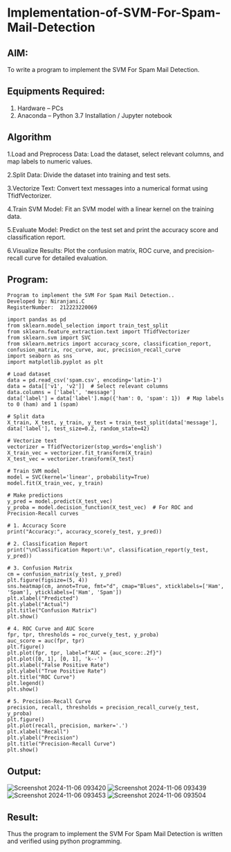 # Implementation-of-SVM-For-Spam-Mail-Detection

## AIM:
To write a program to implement the SVM For Spam Mail Detection.

## Equipments Required:
1. Hardware – PCs
2. Anaconda – Python 3.7 Installation / Jupyter notebook

## Algorithm
1.Load and Preprocess Data: Load the dataset, select relevant columns, and map labels to numeric values.

2.Split Data: Divide the dataset into training and test sets.

3.Vectorize Text: Convert text messages into a numerical format using TfidfVectorizer.

4.Train SVM Model: Fit an SVM model with a linear kernel on the training data.

5.Evaluate Model: Predict on the test set and print the accuracy score and classification report.

6.Visualize Results: Plot the confusion matrix, ROC curve, and precision-recall curve for detailed evaluation.

## Program:
```
Program to implement the SVM For Spam Mail Detection..
Developed by: Niranjani.C
RegisterNumber:  212223220069
```
```
import pandas as pd
from sklearn.model_selection import train_test_split
from sklearn.feature_extraction.text import TfidfVectorizer
from sklearn.svm import SVC
from sklearn.metrics import accuracy_score, classification_report, confusion_matrix, roc_curve, auc, precision_recall_curve
import seaborn as sns
import matplotlib.pyplot as plt

# Load dataset
data = pd.read_csv('spam.csv', encoding='latin-1')
data = data[['v1', 'v2']]  # Select relevant columns
data.columns = ['label', 'message']
data['label'] = data['label'].map({'ham': 0, 'spam': 1})  # Map labels to 0 (ham) and 1 (spam)

# Split data
X_train, X_test, y_train, y_test = train_test_split(data['message'], data['label'], test_size=0.2, random_state=42)

# Vectorize text
vectorizer = TfidfVectorizer(stop_words='english')
X_train_vec = vectorizer.fit_transform(X_train)
X_test_vec = vectorizer.transform(X_test)

# Train SVM model
model = SVC(kernel='linear', probability=True)
model.fit(X_train_vec, y_train)

# Make predictions
y_pred = model.predict(X_test_vec)
y_proba = model.decision_function(X_test_vec)  # For ROC and Precision-Recall curves

# 1. Accuracy Score
print("Accuracy:", accuracy_score(y_test, y_pred))

# 2. Classification Report
print("\nClassification Report:\n", classification_report(y_test, y_pred))

# 3. Confusion Matrix
cm = confusion_matrix(y_test, y_pred)
plt.figure(figsize=(5, 4))
sns.heatmap(cm, annot=True, fmt="d", cmap="Blues", xticklabels=['Ham', 'Spam'], yticklabels=['Ham', 'Spam'])
plt.xlabel("Predicted")
plt.ylabel("Actual")
plt.title("Confusion Matrix")
plt.show()

# 4. ROC Curve and AUC Score
fpr, tpr, thresholds = roc_curve(y_test, y_proba)
auc_score = auc(fpr, tpr)
plt.figure()
plt.plot(fpr, tpr, label=f"AUC = {auc_score:.2f}")
plt.plot([0, 1], [0, 1], 'k--')
plt.xlabel("False Positive Rate")
plt.ylabel("True Positive Rate")
plt.title("ROC Curve")
plt.legend()
plt.show()

# 5. Precision-Recall Curve
precision, recall, thresholds = precision_recall_curve(y_test, y_proba)
plt.figure()
plt.plot(recall, precision, marker='.')
plt.xlabel("Recall")
plt.ylabel("Precision")
plt.title("Precision-Recall Curve")
plt.show()
```

## Output:
![Screenshot 2024-11-06 093420](https://github.com/user-attachments/assets/79efa94e-f891-457a-82d0-10adac89735c)
![Screenshot 2024-11-06 093439](https://github.com/user-attachments/assets/0e53b13f-6ae5-4e1f-95ab-217117b72caa)
![Screenshot 2024-11-06 093453](https://github.com/user-attachments/assets/d11c8db5-5a07-461e-a23c-e874043b7cad)
![Screenshot 2024-11-06 093504](https://github.com/user-attachments/assets/ad93b019-861e-4df7-b69d-4babdf26d096)


## Result:
Thus the program to implement the SVM For Spam Mail Detection is written and verified using python programming.
